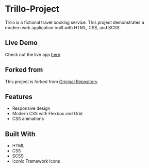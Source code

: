 # Trillo-Project
Trillo is a fictional travel booking service. This project demonstrates a modern web application built with HTML, CSS, and SCSS.
## Live Demo
Check out the live app [here](https://trillo.netlify.app/).

## Forked from
This project is forked from [Original Repository](https://github.com/jonasschmedtmann/advanced-css-course/tree/master/Trillo).

## Features
- Responsive design
- Modern CSS with Flexbox and Grid
- CSS animations

## Built With
- HTML
- CSS
- SCSS
- Iconic Framework Icons